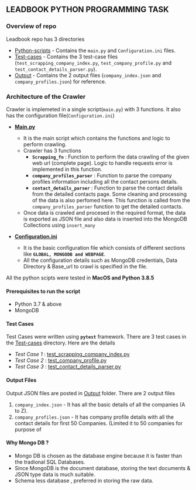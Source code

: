 ## LEADBOOK PYTHON PROGRAMMING TASK

### Overview of repo

Leadbook repo has 3 directories 
* [Python-scripts](Python-scripts) - Contains the `main.py` and `Configuration.ini` files.
* [Test-cases](Test-cases) - Contains the 3 test-case files (`test_scrapping_company_index.py`, `test_company_profile.py` and `test_contact_details_parser.py`).
* [Output](Output) - Contains the 2 output files (`company_index.json` and `company_profiles.json`) for reference. 

### Architecture of the Crawler

Crawler is implemeted in a single script(`main.py`) with 3 functions. It also has the configuration file(`Configuration.ini`)

* **[Main.py](Python-scripts/main.py)** 
  - It is the main script which contains the functions and logic to perform crawling.
  - Crawler has 3 functions
      - **`Scrapping_fn`** : Function to perform the data crawling of the given web url (complete page). Logic to handle requests error is implemented in this function. 
      - **`company_profiles_parser`** : Function to parse the company profiles information including all the contact persons details.
      - **`contact_details_parser`** : Function to parse the contact details from the detailed contacts page. Some cleaning and processing of the data is also perfomed here. This function is called from the `company_profiles_parser` function to get the detailed contacts.
  - Once data is crawled and procesed in the required format, the data is exported as JSON file and also data is inserted into the MongoDB Collections using `insert_many`

* **[Configuration.ini](Python-scripts/Configuration.ini)**
  - It is the basic configuration file which consists of different sections like **`GLOBAL, MONGODB and WEBPAGE`**. 
  - All the configuration details such as MongoDB credentials, Data Directory & Base_url to crawl is specified in the file.

All the python scipts were tested in **MacOS and Python 3.8.5**

#### Prerequisites to run the script
* Python 3.7 & above
* MongoDB

#### Test Cases 

Test Cases were written using **`pytest`** framework. There are 3 test cases in the [Test-cases](Test-cases) directory. Here are the details

* *Test Case 1* : [test_scrapping_company_index.py](Test-cases/test_scrapping_company_index.py) 
* *Test Case 2* : [test_company_profile.py](Test-cases/test_company_profile.py)
* *Test Case 3* : [test_contact_details_parser.py](Test-cases/test_contact_details_parser.py)

#### Output Files

Output JSON files are posted in [Output](Output) folder. There are 2 output files

1. `company_index.json` - It has all the basic details of all the companies (A to Z). 
2. `company_profiles.json` - It has company profile details with all the contact details for first 50 Companies. (Limited it to 50 companies for purpose of 



#### Why Mongo DB ? 

* Mongo DB is chosen as the database engine because it is faster than the tradional SQL Databases. 
* Since MongoDB is the document database, storing the text documents & JSON type data is much suitable. 
* Schema less database , preferred in storing the raw data. 
